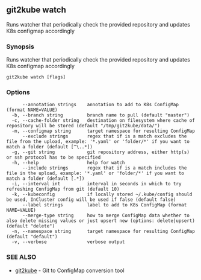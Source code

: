 ## git2kube watch

Runs watcher that periodically check the provided repository and updates K8s configmap accordingly

### Synopsis

Runs watcher that periodically check the provided repository and updates K8s configmap accordingly

```
git2kube watch [flags]
```

### Options

```
      --annotation strings    annotation to add to K8s ConfigMap (format NAME=VALUE)
  -b, --branch string         branch name to pull (default "master")
  -c, --cache-folder string   destination on filesystem where cache of repository will be stored (default "/tmp/git2kube/data/")
  -m, --configmap string      target namespace for resulting ConfigMap
      --exclude strings       regex that if is a match excludes the file from the upload, example: '*.yaml' or 'folder/*' if you want to match a folder (default [^\..*])
  -g, --git string            git repository address, either http(s) or ssh protocol has to be specified
  -h, --help                  help for watch
      --include strings       regex that if is a match includes the file in the upload, example: '*.yaml' or 'folder/*' if you want to match a folder (default [.*])
  -i, --interval int          interval in seconds in which to try refreshing ConfigMap from git (default 10)
  -k, --kubeconfig            if locally stored ~/.kube/config should be used, InCluster config will be used if false (default false)
      --label strings         label to add to K8s ConfigMap (format NAME=VALUE)
      --merge-type string     how to merge ConfigMap data whether to also delete missing values or just upsert new (options: delete|upsert) (default "delete")
  -n, --namespace string      target namespace for resulting ConfigMap (default "default")
  -v, --verbose               verbose output
```

### SEE ALSO

* [git2kube](git2kube.md)	 - Git to ConfigMap conversion tool

